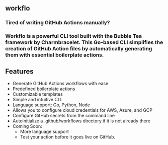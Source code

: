 ## workflo
### Tired of writing GitHub Actions manually?

### Workflo is a powerful CLI tool built with the Bubble Tea framework by Charmbracelet. This Go-based CLI simplifies the creation of GitHub Action files by automatically generating them with essential boilerplate actions.

## Features

- Generate GitHub Actions workflows with ease
- Predefined boilerplate actions
- Customizable templates
- Simple and intuitive CLI
- Language support: Go, Python, Node
- Allows you to configure cloud credentials for AWS, Azure, and GCP
- Configure GitHub secrets from the command line 
- Autoinitialize a .github/workflows directory if it is not already there
- Coming Soon:
    - More language support
    - Test your action before it goes live on GitHub.
